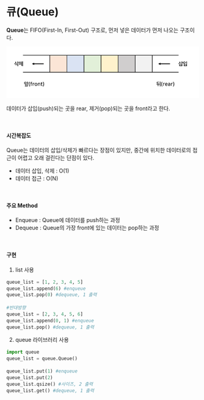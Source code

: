 # 큐(Queue)

**Queue**는 FIFO(First-In, First-Out) 구조로, 먼저 넣은 데이터가 먼저 나오는 구조이다.

![figure12](./img/figure12.PNG)

데이터가 삽입(push)되는 곳을 rear, 제거(pop)되는 곳을 front라고 한다.

<br>

#### 시간복잡도

Queue는 데이터의 삽입/삭제가 빠르다는 장점이 있지만, 중간에 위치한 데이터로의 접근이 어렵고 오래 걸린다는 단점이 있다.

* 데이터 삽입, 삭제 : O(1)
* 데이터 접근 : O(N) 

<br>

#### 주요 Method

* Enqueue : Queue에 데이터를 push하는 과정
* Dequeue : Queue의 가장 front에 있는 데이터는 pop하는 과정

<br>

#### 구현

1) list 사용

~~~python
queue_list = [1, 2, 3, 4, 5]
queue_list.append(6) #enqueue
queue_list.pop(0) #dequeue, 1 출력

#반대방향
queue_list = [2, 3, 4, 5, 6]
queue_list.append(0, 1) #enqueue
queue_list.pop() #dequeue, 1 출력
~~~



2. queue 라이브러리 사용

~~~python
import queue
queue_list = queue.Queue()

queue_list.put(1) #enqueue
queue_list.put(2)
queue_list.qsize() #사이즈, 2 출력
queue_list.get() #dequeue, 1 출력
~~~

